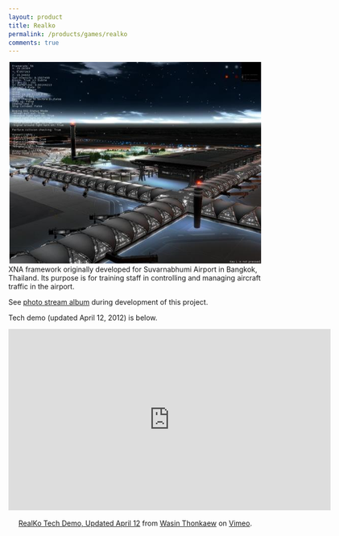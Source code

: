 ```yaml
---
layout: product
title: Realko
permalink: /products/games/realko
comments: true
---
```


<center><img src="/assets/images/games/realko.jpg" alt="Drawing"/></center>  
XNA framework originally developed for Suvarnabhumi Airport in Bangkok, Thailand. Its purpose is for training staff in controlling and managing aircraft traffic in the airport.

See [photo stream album](https://www.flickr.com/photos/haxpor/albums/72157627830808438/page1) during development of this project.

Tech demo (updated April 12, 2012) is below.

<center><iframe src="https://player.vimeo.com/video/41223708" width="640" height="360" frameborder="0" webkitallowfullscreen mozallowfullscreen allowfullscreen></iframe></center>
<p align="center"><a href="https://vimeo.com/41223708">RealKo Tech Demo, Updated April 12</a> from <a href="https://vimeo.com/haxpor">Wasin Thonkaew</a> on <a href="https://vimeo.com">Vimeo</a>.</p>